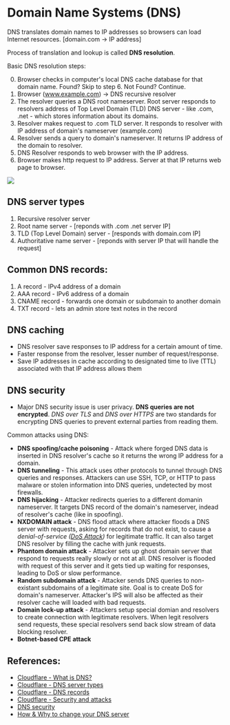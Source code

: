 # Domain Name Systems (DNS)

DNS translates domain names to IP addresses so browsers can load Internet resources. [domain.com -> IP address]

Process of translation and lookup is called **DNS resolution**.

Basic DNS resolution steps:

0. Browser checks in computer's local DNS cache database for that domain name. Found? Skip to step 6. Not Found? Continue.
1. Browser (www.example.com) -> DNS recursive resolver
2. The resolver queries a DNS root nameserver. Root server responds to resolvers address of Top Level Domain (TLD) DNS server - like .com, .net - which stores information about its domains.
3. Resolver makes request to .com TLD server. It responds to resolver with IP address of domain's nameserver (example.com)
4. Resolver sends a query to domain's nameserver. It returns IP address of the domain to resolver.
5. DNS Resolver responds to web browser with the IP address.
6. Browser makes http request to IP address. Server at that IP returns web page to browser. 


![](https://miro.medium.com/max/1400/0*Pr-60siIK-kubPqj.png)

## DNS server types

1. Recursive resolver server 
2. Root name server - [reponds with .com .net server IP]
3. TLD (Top Level Domain) server - [responds with domain.com IP]
4. Authoritative name server - [reponds with server IP that will handle the request]

## Common DNS records:

1. A record -  IPv4 address of a domain
2. AAA record -  IPv6 address of a domain
3. CNAME record -  forwards one domain or subdomain to another domain
4. TXT record - lets an admin store text notes in the record

## DNS caching

- DNS resolver save responses to IP address for a certain amount of time.
- Faster response from the resolver, lesser number of request/response. 
- Save IP addresses in cache according to designated time to live (TTL) associated with that IP address allows them 

## DNS security

- Major DNS security issue is user privacy. **DNS queries are not encrypted**. *DNS over TLS* and *DNS over HTTPS* are two standards for encrypting DNS queries to prevent external parties from reading them. 

Common attacks using DNS:

- **DNS spoofing/cache poisoning** - Attack where forged DNS data is inserted in DNS resolver's cache so it returns the wrong IP address for a domain. 
- **DNS tunneling** - This attack uses other protocols to tunnel through DNS queries and responses.  Attackers can use SSH, TCP, or HTTP to pass malware or stolen information into DNS queries, undetected by most firewalls.
- **DNS hijacking** - Attacker redirects queries to a different domanin nameserver.  It targets DNS record of the domain's nameserver, indead of resolver's cache (like in spoofing). 
- **NXDOMAIN attack** - DNS flood attack where attacker floods a DNS server with requests, asking for records that do not exist, to cause a *denial-of-service ([DoS Attack](https://www.cloudflare.com/learning/ddos/glossary/denial-of-service/))* for legitimate traffic. It can also target DNS resolver by filling the cache with junk requests.
- **Phantom domain attack** - Attacker sets up ghost domain server that respond to requests really slowly or not at all. DNS resolver is flooded with request of this server and it gets tied up waiting for responses, leading to DoS or slow performance. 
- **Random subdomain attack** - Attacker sends DNS queries to non-existant subdomains of a legitimate site. Goal is to create DoS for domain's nameserver. Attacker's IPS  will also be affected as their resolver cache will loaded with bad requests. 
- **Domain lock-up attack** - Attackers setup special domian and resolvers to create connection with legitimate resolvers. When legit resolvers send requests, these special resolvers send back slow stream of data blocking resolver. 
- **Botnet-based CPE attack**


## References:

- [Cloudflare - What is DNS?](https://www.cloudflare.com/en-in/learning/dns/what-is-dns/)
- [Cloudflare - DNS server types](https://www.cloudflare.com/learning/dns/dns-server-types/)
- [Cloudflare - DNS records](https://www.cloudflare.com/learning/dns/dns-records/)
- [Cloudflare - Security and attacks](https://www.cloudflare.com/en-in/learning/dns/dns-security/)
- [DNS security](https://www.checkpoint.com/cyber-hub/network-security/what-is-dns-security/)
- [How & Why to change your DNS server](https://www.pcmag.com/how-to/how-and-why-to-change-your-dns-server)


